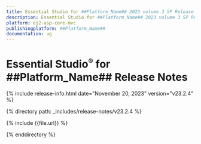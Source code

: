 ```yaml
---
title: Essential Studio for ##Platform_Name## 2023 volume 3 SP Release Release Notes  
description: Essential Studio for ##Platform_Name## 2023 volume 3 SP Release Release Notes  
platform: ej2-asp-core-mvc
publishingplatform: ##Platform_Name##
documentation: ug
---
```


# Essential Studio<sup style="font-size:70%">&reg;</sup> for ##Platform_Name##  Release Notes  

{% include release-info.html date="November 20, 2023"  version="v23.2.4" %} 

{% directory path: _includes/release-notes/v23.2.4 %}

{% include {{file.url}} %}

{% enddirectory %}


